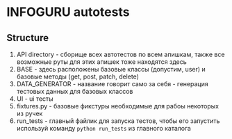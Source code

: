 # INFOGURU autotests

## Structure
1. API directory - сборище всех автотестов по всем апишкам, также все возможные руты для этих апишек тоже находятся здесь
2. BASE - здесь расположены базовые классы (допустим, user) и базовые методы (get, post, patch, delete)
3. DATA_GENERATOR - название говорит само за себя - генерация тестовых данных для базовых классов
4. UI - ui тесты
5. fixtures.py - базовые фикстуры необходимые для рабоы некоторых из ручек
6. run_tests - главный файлик для запуска тестов, чтобы его запустить используй команду `python run_tests` из главного каталога
 
